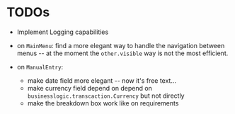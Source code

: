 TODOs
=====

- Implement Logging capabilities

- on `MainMenu`: find a more elegant way to handle the navigation between menus
  -- at the moment the `other.visible` way is not the most efficient.

- on `ManualEntry`:
  - make date field more elegant -- now it's free text...
  - make currency field depend on depend on
    `businesslogic.transcaction.Currency` but not directly
  - make the breakdown box work like on requirements
